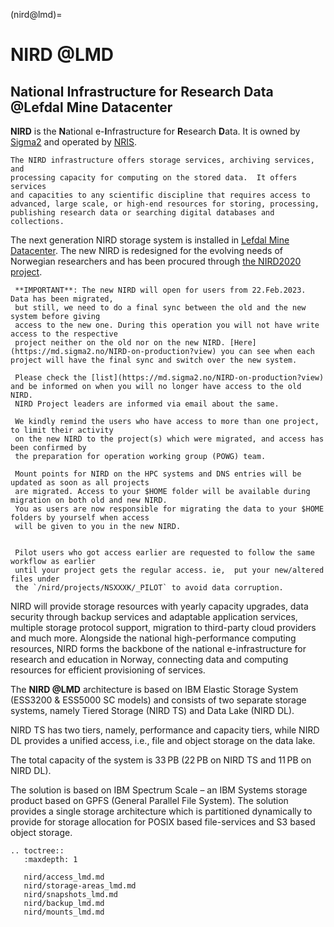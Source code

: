 (nird@lmd)=


# NIRD @LMD
## National Infrastructure for Research Data @Lefdal Mine Datacenter

**NIRD** is the **N**ational e-**I**nfrastructure for **R**esearch **D**ata. It
  is owned by [Sigma2](https://www.sigma2.no) and operated by [NRIS](https://www.sigma2.no/nris).

```{note}
The NIRD infrastructure offers storage services, archiving services, and
processing capacity for computing on the stored data.  It offers services
and capacities to any scientific discipline that requires access to
advanced, large scale, or high-end resources for storing, processing,
publishing research data or searching digital databases and collections.
```

The next generation NIRD storage system is installed in [Lefdal Mine Datacenter](https://www.sigma2.no/data-centre-facility). 
The new NIRD  is redesigned for the evolving needs of Norwegian researchers and has 
been procured through [the NIRD2020 project](https://www.sigma2.no/procurement-project-nird2020).

```{note}
 **IMPORTANT**: The new NIRD will open for users from 22.Feb.2023. Data has been migrated,
 but still, we need to do a final sync between the old and the new system before giving
 access to the new one. During this operation you will not have write access to the respective
 project neither on the old nor on the new NIRD. [Here](https://md.sigma2.no/NIRD-on-production?view) you can see when each project will have the final sync and switch over the new system.

 Please check the [list](https://md.sigma2.no/NIRD-on-production?view) and be informed on when you will no longer have access to the old NIRD.
 NIRD Project leaders are informed via email about the same.

 We kindly remind the users who have access to more than one project, to limit their activity
 on the new NIRD to the project(s) which were migrated, and access has been confirmed by
 the preparation for operation working group (POWG) team.

 Mount points for NIRD on the HPC systems and DNS entries will be updated as soon as all projects
 are migrated. Access to your $HOME folder will be available during migration on both old and new NIRD.
 You as users are now responsible for migrating the data to your $HOME folders by yourself when access
 will be given to you in the new NIRD.
 
 
 Pilot users who got access earlier are requested to follow the same workflow as earlier
 until your project gets the regular access. ie,  put your new/altered files under 
 the `/nird/projects/NSXXXK/_PILOT` to avoid data corruption. 

```

NIRD will provide storage resources with yearly capacity upgrades,
data security through backup services and adaptable application services,
 multiple storage protocol support, migration to third-party cloud 
providers and much more. Alongside the national high-performance computing 
resources, NIRD forms the backbone of the national e-infrastructure for research
and education in Norway, connecting data and computing resources for
efficient provisioning of services.

The **NIRD @LMD** architecture is based on IBM Elastic Storage System (ESS3200 & ESS5000 SC models) 
and consists of two separate storage systems, namely Tiered Storage (NIRD TS) and Data Lake (NIRD DL).

NIRD TS has two tiers, namely, performance and capacity tiers, while NIRD DL provides a unified access, i.e., file and object storage on the data lake.

The total capacity of the system is 33 PB (22 PB on NIRD TS and 11 PB on NIRD DL). 

The solution is based on IBM Spectrum Scale – an IBM Systems storage product based on GPFS (General Parallel File System). The solution provides a single storage architecture which is partitioned dynamically to provide for storage allocation for POSIX based file-services and S3 based object storage.

```{eval-rst}
.. toctree::
   :maxdepth: 1

   nird/access_lmd.md
   nird/storage-areas_lmd.md
   nird/snapshots_lmd.md
   nird/backup_lmd.md
   nird/mounts_lmd.md
```


